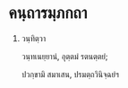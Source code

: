 <h1>คนฺถารมฺภกถา</h1>
<ol>
<li>
วนฺทิตฺวา  
  
วนฺทเนยฺยานํ, อุตฺตมํ รตนตฺตยํ;  
  
ปวกฺขามิ สมาเสน, ปรมตฺถวินิจฺฉยํฯ  
</li>
  
  
  
  
  